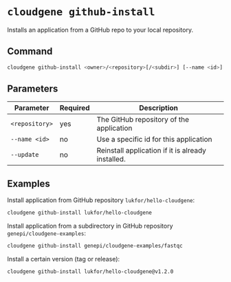 # `cloudgene github-install`

Installs an application from a GitHub repo to your local repository.

## Command

```bash
cloudgene github-install <owner>/<repository>[/<subdir>] [--name <id>] [--update]
```
## Parameters

| Parameter | Required | Description |
| --- | --- | --- |
| `<repository>` | yes | The GitHub repository of the application |
| `--name <id>` | no | Use a specific id for this application |
| `--update` | no | Reinstall application if it is already installed.  |

## Examples

Install application from GitHub repository `lukfor/hello-cloudgene`:

```bash
cloudgene github-install lukfor/hello-cloudgene
```

Install application from a subdirectory in GitHub repository `genepi/cloudgene-examples`:

```bash
cloudgene github-install genepi/cloudgene-examples/fastqc
```

Install a certain version (tag or release):

```bash
cloudgene github-install lukfor/hello-cloudgene@v1.2.0
```
